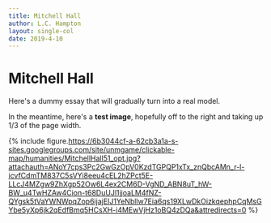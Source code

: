```yaml
---
title: Mitchell Hall
author: L.C. Hampton
layout: single-col
date: 2019-4-10
---
```



# Mitchell Hall

Here's a dummy essay that will gradually turn into a real model.

In the meantime, here's a **test image**, hopefully off to the right and taking up 1/3 of the page width.

{% include figure.https://6b3044cf-a-62cb3a1a-s-sites.googlegroups.com/site/unmgame/clickable-map/humanities/MitchellHall51_opt.jpg?attachauth=ANoY7cps3Pc2GwGzOpV0KzdTGPQP1xTx_znQbcAMn_r-l-icvfCdmTM837C5sVYi8eeu4cEL2hZPct5E-LLcJ4MZgw9ZhXgp52Ow6L4ex2CM6D-VgND_ABN8uT_hW-BW_u4TwHZAw4Cion-t68DuUJl1jjoaLM4fNZ-QYgsk5tVaYWNWpqZop6ijajEIJ1YeNbllw7Eia6qs19XLwDkOizkqephpCqMsGYbe5yXp6jk2qEdfBmq5HCsXH-i4MEwVjHz1oBQ4zDQa&attredirects=0 %}
